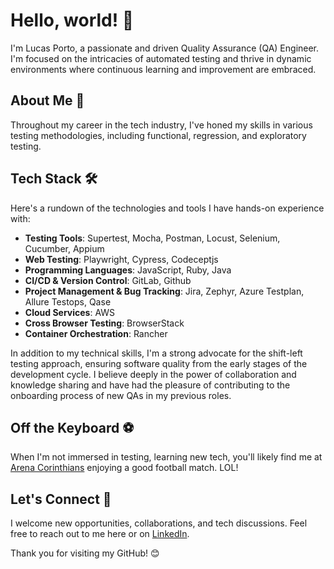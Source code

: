 # Hello, world! 👋

I'm Lucas Porto, a passionate and driven Quality Assurance (QA) Engineer. I'm focused on the intricacies of automated testing and thrive in dynamic environments where continuous learning and improvement are embraced.

## About Me 🚀

Throughout my career in the tech industry, I've honed my skills in various testing methodologies, including functional, regression, and exploratory testing.

## Tech Stack 🛠️

Here's a rundown of the technologies and tools I have hands-on experience with:

- **Testing Tools**: Supertest, Mocha, Postman, Locust, Selenium, Cucumber, Appium
- **Web Testing**: Playwright, Cypress, Codeceptjs
- **Programming Languages**: JavaScript, Ruby, Java
- **CI/CD & Version Control**: GitLab, Github
- **Project Management & Bug Tracking**: Jira, Zephyr, Azure Testplan, Allure Testops, Qase
- **Cloud Services**: AWS
- **Cross Browser Testing**: BrowserStack
- **Container Orchestration**: Rancher

In addition to my technical skills, I'm a strong advocate for the shift-left testing approach, ensuring software quality from the early stages of the development cycle. I believe deeply in the power of collaboration and knowledge sharing and have had the pleasure of contributing to the onboarding process of new QAs in my previous roles.

## Off the Keyboard ⚽️

When I'm not immersed in testing, learning new tech, you'll likely find me at [Arena Corinthians](https://goo.gl/maps/VJsMb3D1Rz7jNBHa7?coh=178572&entry=tt) enjoying a good football match. LOL!

## Let's Connect 💌

I welcome new opportunities, collaborations, and tech discussions. Feel free to reach out to me here or on [LinkedIn](https://www.linkedin.com/in/lucas-porto-gomes-qa/).

Thank you for visiting my GitHub! 😊
